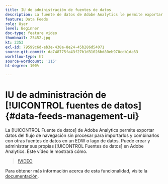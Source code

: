 ```yaml
---
title: IU de administración de fuentes de datos
description: La fuente de datos de Adobe Analytics le permite exportar datos del flujo de navegación sin procesar para importarlos y combinarlos con otras fuentes de datos en un EDW o lago de datos. Puede crear y administrar sus propias fuentes de datos en Adobe Analytics. Este vídeo le mostrará cómo.
feature: Data Feeds
role: User
level: Beginner
doc-type: feature video
thumbnail: 25452.jpg
kt: 2353
exl-id: 79599c6d-eb3e-438a-8e24-45b286d54071
source-git-commit: da748775fa43f27b1d31026bd80eb970cdb1da63
workflow-type: ht
source-wordcount: '115'
ht-degree: 100%

---
```


# IU de administración de [!UICONTROL fuentes de datos] {#data-feeds-management-ui}

La [!UICONTROL Fuente de datos] de Adobe Analytics permite exportar datos del flujo de navegación sin procesar para importarlos y combinarlos con otras fuentes de datos en un EDW o lago de datos. Puede crear y administrar sus propias [!UICONTROL Fuentes de datos] en Adobe Analytics. Este vídeo le mostrará cómo.

>[!VIDEO](https://video.tv.adobe.com/v/25452/?quality=12)

Para obtener más información acerca de esta funcionalidad, visite la [documentación](https://experienceleague.adobe.com/docs/analytics/export/analytics-data-feed/df-manage-feeds.html?lang=es#).
